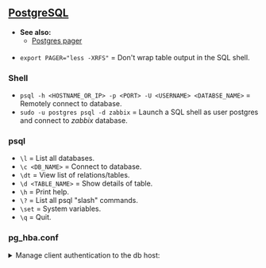 ## [PostgreSQL](https://www.postgresql.org/docs/)

- **See also:**
  - [Postgres pager](https://github.com/okbob/pspg)
<br><br>
- `export PAGER="less -XRFS"` = Don't wrap table output in the SQL shell.

### Shell

- `psql -h <HOSTNAME_OR_IP> -p <PORT> -U <USERNAME> <DATABSE_NAME>` = Remotely connect to database.
- `sudo -u postgres psql -d zabbix` = Launch a SQL shell as user postgres and connect to *zabbix* database.

### psql

- `\l`              = List all databases.
- `\c <DB_NAME>`    = Connect to database.
- `\dt`             = View list of relations/tables.
- `\d <TABLE_NAME>` = Show details of table.
- `\h`              = Print help.
- `\?`              = List all psql "slash" commands.
- `\set`            = System variables.
- `\q`              = Quit.

### pg_hba.conf

<details>
<summary>Manage client authentication to the db host:</summary>

```
# Allow any user on the local system to connect to any database with
# any database user name using Unix-domain sockets (the default for local
# connections).
#
# TYPE  DATABASE        USER            ADDRESS                 METHOD
local   all             all                                     trust

# The same using local loopback TCP/IP connections.
#
# TYPE  DATABASE        USER            ADDRESS                 METHOD
host    all             all             127.0.0.1/32            trust

# The same as the previous line, but using a separate netmask column
#
# TYPE  DATABASE        USER            IP-ADDRESS      IP-MASK             METHOD
host    all             all             127.0.0.1       255.255.255.255     trust

# The same over IPv6.
#
# TYPE  DATABASE        USER            ADDRESS                 METHOD
host    all             all             ::1/128                 trust

# The same using a host name (would typically cover both IPv4 and IPv6).
#
# TYPE  DATABASE        USER            ADDRESS                 METHOD
host    all             all             localhost               trust

# Allow any user from any host with IP address 192.168.93.x to connect
# to database "postgres" as the same user name that ident reports for
# the connection (typically the operating system user name).
#
# TYPE  DATABASE        USER            ADDRESS                 METHOD
host    postgres        all             192.168.93.0/24         ident

# Allow any user from host 192.168.12.10 to connect to database
# "postgres" if the user's password is correctly supplied.
#
# TYPE  DATABASE        USER            ADDRESS                 METHOD
host    postgres        all             192.168.12.10/32        md5

# Allow any user from hosts in the example.com domain to connect to
# any database if the user's password is correctly supplied.
#
# TYPE  DATABASE        USER            ADDRESS                 METHOD
host    all             all             .example.com            md5

# In the absence of preceding "host" lines, these two lines will
# reject all connections from 192.168.54.1 (since that entry will be
# matched first), but allow Kerberos 5 connections from anywhere else
# on the Internet.  The zero mask causes no bits of the host IP
# address to be considered, so it matches any host.
#
# TYPE  DATABASE        USER            ADDRESS                 METHOD
host    all             all             192.168.54.1/32         reject
host    all             all             0.0.0.0/0               krb5

# Allow users from 192.168.x.x hosts to connect to any database, if
# they pass the ident check.  If, for example, ident says the user is
# "bryanh" and he requests to connect as PostgreSQL user "guest1", the
# connection is allowed if there is an entry in pg_ident.conf for map
# "omicron" that says "bryanh" is allowed to connect as "guest1".
#
# TYPE  DATABASE        USER            ADDRESS                 METHOD
host    all             all             192.168.0.0/16          ident map=omicron.

# If these are the only three lines for local connections, they will
# allow local users to connect only to their own databases (databases
# with the same name as their database user name) except for administrators
# and members of role "support", who can connect to all databases.  The file
# $PGDATA/admins contains a list of names of administrators.  Passwords
# are required in all cases.
#
# TYPE  DATABASE        USER            ADDRESS                 METHOD
local   sameuser        all                                     md5
local   all             @admins                                 md5
local   all             +support                                md5

# The last two lines above can be combined into a single line:
local   all             @admins,+support                        md5

# The database column can also use lists and file names:
local   db1,db2,@demodbs  all                                   md5
```
</details>
